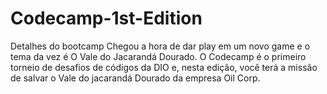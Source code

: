 # Codecamp-1st-Edition
Detalhes do bootcamp Chegou a hora de dar play em um novo game e o tema da vez é O Vale do Jacarandá Dourado. O Codecamp é o primeiro torneio de desafios de códigos da DIO e, nesta edição, você terá a missão de salvar o Vale do jacarandá Dourado da empresa Oil Corp.
